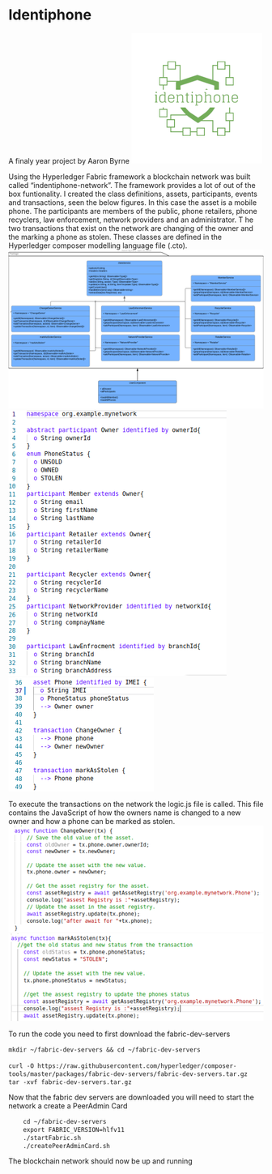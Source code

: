# Identiphone
A finaly year project by Aaron Byrne
![Logo](images/logo.png)

Using the Hyperledger Fabric framework a blockchain network was built called “indentiphone-network”. The framework provides a lot of out of the box funtionality. I created the class definitions, assets, participants, events and transactions, seen the below figures. 
In this case the asset is a mobile phone. The participants are members of the public, phone retailers, phone recyclers, law enforcement, network providers and an administrator. T
he two transactions that exist on the network are changing of the owner and the marking a phone as stolen. These classes are defined in the Hyperledger composer modelling language file (.cto). 
![Overview](images/FrontEndClass.png)
![Example Particpants](images/particpants.png)
![Example asset](images/assest-Transactions.png)

To execute the transactions on the network the logic.js file is called. This file contains the JavaScript of how the owners name is changed to a new owner and how a phone can be marked as stolen.
![The Javascript](images/changeOwnertx.png)
![The Javascript](images/phoneStatusTX.png)



To run the code you need to first download the fabric-dev-servers
````
mkdir ~/fabric-dev-servers && cd ~/fabric-dev-servers

curl -O https://raw.githubusercontent.com/hyperledger/composer-tools/master/packages/fabric-dev-servers/fabric-dev-servers.tar.gz
tar -xvf fabric-dev-servers.tar.gz
````

Now that the fabric dev servers are downloaded you will need to start the network a create a PeerAdmin Card
````
    cd ~/fabric-dev-servers
    export FABRIC_VERSION=hlfv11
    ./startFabric.sh
    ./createPeerAdminCard.sh
 ````
 
 
 The blockchain network should now be up and running

